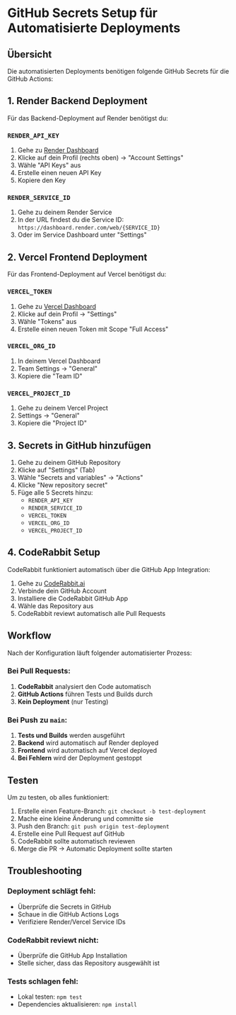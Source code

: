 # GitHub Secrets Setup für Automatisierte Deployments

## Übersicht

Die automatisierten Deployments benötigen folgende GitHub Secrets für die GitHub Actions:

## 1. Render Backend Deployment

Für das Backend-Deployment auf Render benötigst du:

### `RENDER_API_KEY`

1. Gehe zu [Render Dashboard](https://dashboard.render.com/)
2. Klicke auf dein Profil (rechts oben) → "Account Settings"
3. Wähle "API Keys" aus
4. Erstelle einen neuen API Key
5. Kopiere den Key

### `RENDER_SERVICE_ID`

1. Gehe zu deinem Render Service
2. In der URL findest du die Service ID: `https://dashboard.render.com/web/{SERVICE_ID}`
3. Oder im Service Dashboard unter "Settings"

## 2. Vercel Frontend Deployment

Für das Frontend-Deployment auf Vercel benötigst du:

### `VERCEL_TOKEN`

1. Gehe zu [Vercel Dashboard](https://vercel.com/dashboard)
2. Klicke auf dein Profil → "Settings"
3. Wähle "Tokens" aus
4. Erstelle einen neuen Token mit Scope "Full Access"

### `VERCEL_ORG_ID`

1. In deinem Vercel Dashboard
2. Team Settings → "General"
3. Kopiere die "Team ID"

### `VERCEL_PROJECT_ID`

1. Gehe zu deinem Vercel Project
2. Settings → "General"
3. Kopiere die "Project ID"

## 3. Secrets in GitHub hinzufügen

1. Gehe zu deinem GitHub Repository
2. Klicke auf "Settings" (Tab)
3. Wähle "Secrets and variables" → "Actions"
4. Klicke "New repository secret"
5. Füge alle 5 Secrets hinzu:
   - `RENDER_API_KEY`
   - `RENDER_SERVICE_ID`
   - `VERCEL_TOKEN`
   - `VERCEL_ORG_ID`
   - `VERCEL_PROJECT_ID`

## 4. CodeRabbit Setup

CodeRabbit funktioniert automatisch über die GitHub App Integration:

1. Gehe zu [CodeRabbit.ai](https://coderabbit.ai)
2. Verbinde dein GitHub Account
3. Installiere die CodeRabbit GitHub App
4. Wähle das Repository aus
5. CodeRabbit reviewt automatisch alle Pull Requests

## Workflow

Nach der Konfiguration läuft folgender automatisierter Prozess:

### Bei Pull Requests:

1. **CodeRabbit** analysiert den Code automatisch
2. **GitHub Actions** führen Tests und Builds durch
3. **Kein Deployment** (nur Testing)

### Bei Push zu `main`:

1. **Tests und Builds** werden ausgeführt
2. **Backend** wird automatisch auf Render deployed
3. **Frontend** wird automatisch auf Vercel deployed
4. **Bei Fehlern** wird der Deployment gestoppt

## Testen

Um zu testen, ob alles funktioniert:

1. Erstelle einen Feature-Branch: `git checkout -b test-deployment`
2. Mache eine kleine Änderung und committe sie
3. Push den Branch: `git push origin test-deployment`
4. Erstelle eine Pull Request auf GitHub
5. CodeRabbit sollte automatisch reviewen
6. Merge die PR → Automatic Deployment sollte starten

## Troubleshooting

### Deployment schlägt fehl:

- Überprüfe die Secrets in GitHub
- Schaue in die GitHub Actions Logs
- Verifiziere Render/Vercel Service IDs

### CodeRabbit reviewt nicht:

- Überprüfe die GitHub App Installation
- Stelle sicher, dass das Repository ausgewählt ist

### Tests schlagen fehl:

- Lokal testen: `npm test`
- Dependencies aktualisieren: `npm install`
